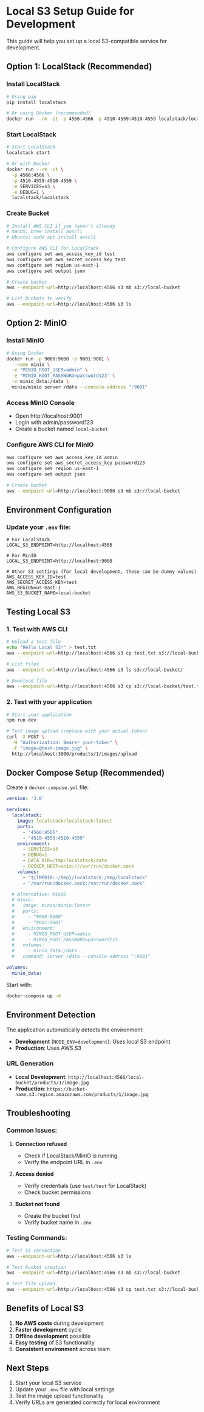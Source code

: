 # Local S3 Setup Guide for Development

This guide will help you set up a local S3-compatible service for development.

## Option 1: LocalStack (Recommended)

### Install LocalStack

```bash
# Using pip
pip install localstack

# Or using Docker (recommended)
docker run --rm -it -p 4566:4566 -p 4510-4559:4510-4559 localstack/localstack
```

### Start LocalStack

```bash
# Start LocalStack
localstack start

# Or with Docker
docker run --rm -it \
  -p 4566:4566 \
  -p 4510-4559:4510-4559 \
  -e SERVICES=s3 \
  -e DEBUG=1 \
  localstack/localstack
```

### Create Bucket

```bash
# Install AWS CLI if you haven't already
# macOS: brew install awscli
# Ubuntu: sudo apt install awscli

# Configure AWS CLI for LocalStack
aws configure set aws_access_key_id test
aws configure set aws_secret_access_key test
aws configure set region us-east-1
aws configure set output json

# Create bucket
aws --endpoint-url=http://localhost:4566 s3 mb s3://local-bucket

# List buckets to verify
aws --endpoint-url=http://localhost:4566 s3 ls
```

## Option 2: MinIO

### Install MinIO

```bash
# Using Docker
docker run -p 9000:9000 -p 9001:9001 \
  --name minio \
  -e "MINIO_ROOT_USER=admin" \
  -e "MINIO_ROOT_PASSWORD=password123" \
  -v minio_data:/data \
  minio/minio server /data --console-address ":9001"
```

### Access MinIO Console
- Open http://localhost:9001
- Login with admin/password123
- Create a bucket named `local-bucket`

### Configure AWS CLI for MinIO

```bash
aws configure set aws_access_key_id admin
aws configure set aws_secret_access_key password123
aws configure set region us-east-1
aws configure set output json

# Create bucket
aws --endpoint-url=http://localhost:9000 s3 mb s3://local-bucket
```

## Environment Configuration

### Update your `.env` file:

```env
# For LocalStack
LOCAL_S3_ENDPOINT=http://localhost:4566

# For MinIO
LOCAL_S3_ENDPOINT=http://localhost:9000

# Other S3 settings (for local development, these can be dummy values)
AWS_ACCESS_KEY_ID=test
AWS_SECRET_ACCESS_KEY=test
AWS_REGION=us-east-1
AWS_S3_BUCKET_NAME=local-bucket
```

## Testing Local S3

### 1. Test with AWS CLI

```bash
# Upload a test file
echo "Hello Local S3!" > test.txt
aws --endpoint-url=http://localhost:4566 s3 cp test.txt s3://local-bucket/

# List files
aws --endpoint-url=http://localhost:4566 s3 ls s3://local-bucket/

# Download file
aws --endpoint-url=http://localhost:4566 s3 cp s3://local-bucket/test.txt downloaded.txt
```

### 2. Test with your application

```bash
# Start your application
npm run dev

# Test image upload (replace with your actual token)
curl -X POST \
  -H "Authorization: Bearer your-token" \
  -F "image=@test-image.jpg" \
  http://localhost:3000/products/1/images/upload
```

## Docker Compose Setup (Recommended)

Create a `docker-compose.yml` file:

```yaml
version: '3.8'

services:
  localstack:
    image: localstack/localstack:latest
    ports:
      - "4566:4566"
      - "4510-4559:4510-4559"
    environment:
      - SERVICES=s3
      - DEBUG=1
      - DATA_DIR=/tmp/localstack/data
      - DOCKER_HOST=unix:///var/run/docker.sock
    volumes:
      - "${TMPDIR:-/tmp}/localstack:/tmp/localstack"
      - "/var/run/docker.sock:/var/run/docker.sock"

  # Alternative: MinIO
  # minio:
  #   image: minio/minio:latest
  #   ports:
  #     - "9000:9000"
  #     - "9001:9001"
  #   environment:
  #     - MINIO_ROOT_USER=admin
  #     - MINIO_ROOT_PASSWORD=password123
  #   volumes:
  #     - minio_data:/data
  #   command: server /data --console-address ":9001"

volumes:
  minio_data:
```

Start with:
```bash
docker-compose up -d
```

## Environment Detection

The application automatically detects the environment:

- **Development** (`NODE_ENV=development`): Uses local S3 endpoint
- **Production**: Uses AWS S3

### URL Generation

- **Local Development**: `http://localhost:4566/local-bucket/products/1/image.jpg`
- **Production**: `https://bucket-name.s3.region.amazonaws.com/products/1/image.jpg`

## Troubleshooting

### Common Issues:

1. **Connection refused**
   - Check if LocalStack/MinIO is running
   - Verify the endpoint URL in `.env`

2. **Access denied**
   - Verify credentials (use `test/test` for LocalStack)
   - Check bucket permissions

3. **Bucket not found**
   - Create the bucket first
   - Verify bucket name in `.env`

### Testing Commands:

```bash
# Test S3 connection
aws --endpoint-url=http://localhost:4566 s3 ls

# Test bucket creation
aws --endpoint-url=http://localhost:4566 s3 mb s3://local-bucket

# Test file upload
aws --endpoint-url=http://localhost:4566 s3 cp test.txt s3://local-bucket/
```

## Benefits of Local S3

1. **No AWS costs** during development
2. **Faster development** cycle
3. **Offline development** possible
4. **Easy testing** of S3 functionality
5. **Consistent environment** across team

## Next Steps

1. Start your local S3 service
2. Update your `.env` file with local settings
3. Test the image upload functionality
4. Verify URLs are generated correctly for local environment 